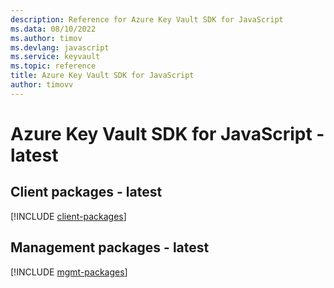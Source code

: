 ```yaml
---
description: Reference for Azure Key Vault SDK for JavaScript
ms.data: 08/10/2022
ms.author: timov
ms.devlang: javascript
ms.service: keyvault
ms.topic: reference
title: Azure Key Vault SDK for JavaScript
author: timovv
---
```

# Azure Key Vault SDK for JavaScript - latest

## Client packages - latest
[!INCLUDE [client-packages](key-vault-client-index.md)]
## Management packages - latest
[!INCLUDE [mgmt-packages](key-vault-mgmt-index.md)]